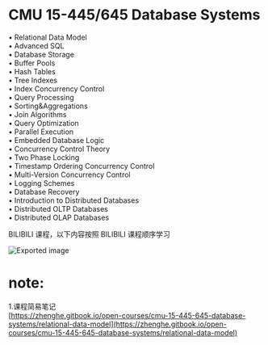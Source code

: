 # CMU 15-445/645 Database Systems

• Relational Data Model  
• Advanced SQL  
• Database Storage  
• Buffer Pools  
• Hash Tables  
• Tree Indexes  
• Index Concurrency Control  
• Query Processing  
• Sorting&Aggregations  
• Join Algorithms  
• Query Optimization  
• Parallel Execution  
• Embedded Database Logic  
• Concurrency Control Theory  
• Two Phase Locking  
• Timestamp Ordering Concurrency Control  
• Multi-Version Concurrency Control  
• Logging Schemes  
• Database Recovery  
• Introduction to Distributed Databases  
• Distributed OLTP Databases  
• Distributed OLAP Databases
   

BILIBILI 课程，以下内容按照 BILIBILI 课程顺序学习

![Exported image](Exported%20image%2020250328133845-0.png)   
# note:

1.课程简易笔记  
[https://zhenghe.gitbook.io/open-courses/cmu-15-445-645-database-systems/relational-data-model](https://zhenghe.gitbook.io/open-courses/cmu-15-445-645-database-systems/relational-data-model)